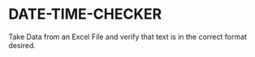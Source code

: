 # DATE-TIME-CHECKER
Take Data from an Excel File and verify that text is in the correct format desired.
